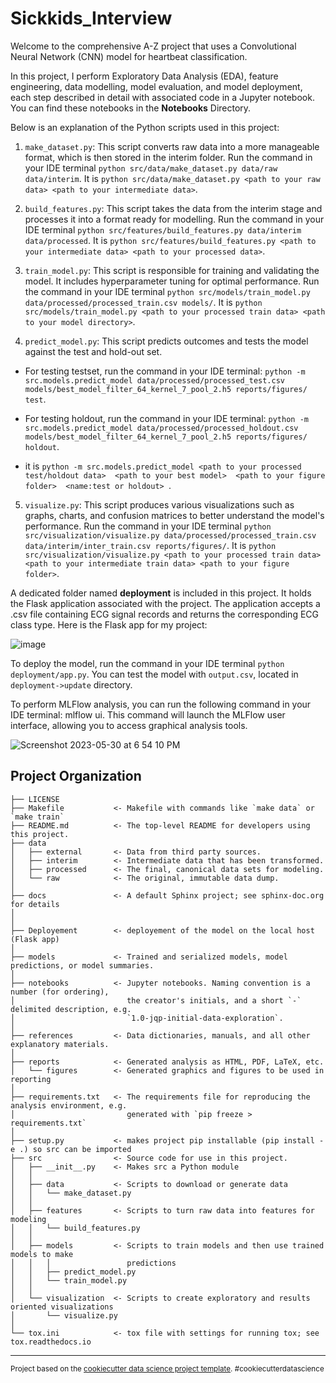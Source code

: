 Sickkids_Interview
==============================

Welcome to the comprehensive A-Z project that uses a Convolutional Neural Network (CNN) model for heartbeat classification.

In this project, I perform Exploratory Data Analysis (EDA), feature engineering, data modelling, model evaluation, and model deployment, each step described in detail with associated code in a Jupyter notebook. You can find these notebooks in the **Notebooks** Directory.

Below is an explanation of the Python scripts used in this project:

1. ```make_dataset.py```: This script converts raw data into a more manageable format, which is then stored in the interim folder. Run the command in your IDE terminal ```python src/data/make_dataset.py data/raw data/interim```. It is ```python src/data/make_dataset.py <path to your raw data> <path to your intermediate data>```.

2. ```build_features.py```: This script takes the data from the interim stage and processes it into a format ready for modelling. Run the command in your IDE terminal ```python src/features/build_features.py data/interim data/processed```. It is ```python src/features/build_features.py <path to your intermediate data> <path to your processed data>```.

3. ```train_model.py```: This script is responsible for training and validating the model. It includes hyperparameter tuning for optimal performance. Run the command in your IDE terminal ```python src/models/train_model.py data/processed/processed_train.csv models/```. It is ```python src/models/train_model.py <path to your processed train data> <path to your model directory>```.

4. ```predict_model.py```: This script predicts outcomes and tests the model against the test and hold-out set.

* For testing testset, run the command in your IDE terminal: ```python -m src.models.predict_model data/processed/processed_test.csv models/best_model_filter_64_kernel_7_pool_2.h5 reports/figures/ test```.

* For testing holdout, run the command in your IDE terminal: ```python -m src.models.predict_model data/processed/processed_holdout.csv models/best_model_filter_64_kernel_7_pool_2.h5 reports/figures/ holdout```.
* it is ```python -m src.models.predict_model <path to your processed test/holdout data>  <path to your best model>  <path to your figure folder>  <name:test or holdout> ```.


5. ```visualize.py```: This script produces various visualizations such as graphs, charts, and confusion matrices to better understand the model's performance.
Run the command in your IDE terminal ```python src/visualization/visualize.py data/processed/processed_train.csv data/interim/inter_train.csv reports/figures/```. It is ```python src/visualization/visualize.py <path to your processed train data> <path to your intermediate train data> <path to your figure folder>```.




A dedicated folder named **deployment** is included in this project. It holds the Flask application associated with the project. The application accepts a .csv file containing ECG signal records and returns the corresponding ECG class type. Here is the Flask app for my project:

![image](https://github.com/behdad13/Interview_Sick_kids/assets/58978680/8531b35a-8630-46f4-94f1-37903ce26595)

To deploy the model, run the command in your IDE terminal ```python deployment/app.py```. You can test the model with ```output.csv```, located in ```deployment->update``` directory.


To perform MLFlow analysis, you can run the following command in your IDE terminal: mlflow ui. This command will launch the MLFlow user interface, allowing you to access graphical analysis tools.

![Screenshot 2023-05-30 at 6 54 10 PM](https://github.com/behdad13/Interview_Sick_kids/assets/58978680/52537d3c-82b1-4c0c-8594-ebe236f51d13)


Project Organization
------------

    ├── LICENSE
    ├── Makefile           <- Makefile with commands like `make data` or `make train`
    ├── README.md          <- The top-level README for developers using this project.
    ├── data
    │   ├── external       <- Data from third party sources.
    │   ├── interim        <- Intermediate data that has been transformed.
    │   ├── processed      <- The final, canonical data sets for modeling.
    │   └── raw            <- The original, immutable data dump.
    │
    ├── docs               <- A default Sphinx project; see sphinx-doc.org for details
    │
    │
    ├── Deployement        <- deployement of the model on the local host (Flask app)  
    │
    ├── models             <- Trained and serialized models, model predictions, or model summaries.
    │
    ├── notebooks          <- Jupyter notebooks. Naming convention is a number (for ordering),
    │                         the creator's initials, and a short `-` delimited description, e.g.
    │                         `1.0-jqp-initial-data-exploration`.
    │
    ├── references         <- Data dictionaries, manuals, and all other explanatory materials.
    │
    ├── reports            <- Generated analysis as HTML, PDF, LaTeX, etc.
    │   └── figures        <- Generated graphics and figures to be used in reporting
    │
    ├── requirements.txt   <- The requirements file for reproducing the analysis environment, e.g.
    │                         generated with `pip freeze > requirements.txt`
    │
    ├── setup.py           <- makes project pip installable (pip install -e .) so src can be imported
    ├── src                <- Source code for use in this project.
    │   ├── __init__.py    <- Makes src a Python module
    │   │
    │   ├── data           <- Scripts to download or generate data
    │   │   └── make_dataset.py
    │   │
    │   ├── features       <- Scripts to turn raw data into features for modeling
    │   │   └── build_features.py
    │   │
    │   ├── models         <- Scripts to train models and then use trained models to make
    │   │   │                 predictions
    │   │   ├── predict_model.py
    │   │   └── train_model.py
    │   │
    │   └── visualization  <- Scripts to create exploratory and results oriented visualizations
    │       └── visualize.py
    │
    └── tox.ini            <- tox file with settings for running tox; see tox.readthedocs.io


--------

<p><small>Project based on the <a target="_blank" href="https://drivendata.github.io/cookiecutter-data-science/">cookiecutter data science project template</a>. #cookiecutterdatascience</small></p>
